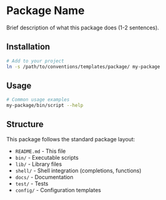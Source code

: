 # Package Name

Brief description of what this package does (1-2 sentences).

## Installation

```bash
# Add to your project
ln -s /path/to/conventions/templates/package/ my-package
```

## Usage

```bash
# Common usage examples
my-package/bin/script --help
```

## Structure

This package follows the standard package layout:

- `README.md` - This file
- `bin/` - Executable scripts
- `lib/` - Library files
- `shell/` - Shell integration (completions, functions)
- `docs/` - Documentation
- `test/` - Tests
- `config/` - Configuration templates